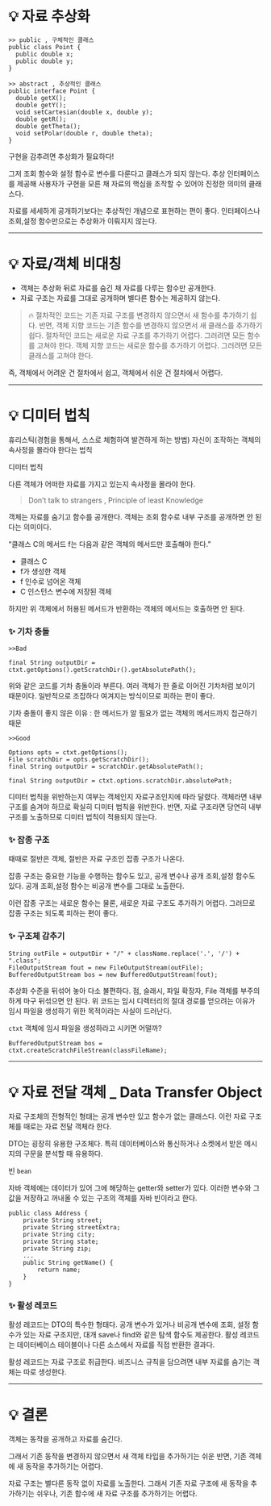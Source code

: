 
# 💡 자료 추상화

    >> public , 구체적인 클래스
    public class Point {
      public double x;
      public double y;
    }

    >> abstract , 추상적인 클래스
    public interface Point {
      double getX();
      double getY();
      void setCartesian(double x, double y); 
      double getR();
      double getTheta();
      void setPolar(double r, double theta); 
    }

구현을 감추려면 추상화가 필요하다!

그저 조회 함수와 설정 함수로 변수를 다룬다고 클래스가 되지 않는다. 추상 인터페이스를 제공해 사용자가 구현을 모른 채 자료의 핵심을 조작할 수 있어야 진정한 의미의 클래스다.

자료를 세세하게 공개하기보다는 추상적인 개념으로 표현하는 편이 좋다. 인터페이스나 조회,설정 함수만으로는 추상화가 이뤄지지 않는다.

---

# 💡 자료/객체 비대칭

* 객체는 추상화 뒤로 자료를 숨긴 채 자료를 다루는 함수만 공개한다.
* 자료 구조는 자료를 그대로 공개하며 별다른 함수는 제공하지 않는다.

> 🔥 절차적인 코드는 기존 자료 구조를 변경하지 않으면서 새 함수를 추가하기 쉽다. 반면, 객체 지향 코드는 기존 함수를 변경하지 않으면서 새 클래스를 추가하기 쉽다.
절차적인 코드는 새로운 자료 구조를 추가하기 어렵다. 그러려면 모든 함수를 고쳐야 한다. 객체 지향 코드는 새로운 함수를 추가하기 어렵다. 그러려면 모든 클래스를 고쳐야 한다.

즉, 객체에서 어려운 건 절차에서 쉽고, 객체에서 쉬운 건 절차에서 어렵다.

---

# 💡 디미터 법칙

휴리스틱(경험을 통해서, 스스로 체험하여 발견하게 하는 방법)
자신이 조작하는 객체의 속사정을 몰라야 한다는 법칙

디미터 법칙

다른 객체가 어떠한 자료를 가지고 있는지 속사정을 몰라야 한다.

> Don’t talk to strangers , Principle of least Knowledge

객체는 자료를 숨기고 함수를 공개한다. 객체는 조회 함수로 내부 구조를 공개하면 안 된다는 의미이다.

“클래스 C의 메서드 f는 다음과 같은 객체의 메서드만 호출해야 한다.”

* 클래스 C
* f가 생성한 객체
* f 인수로 넘어온 객체
* C 인스턴스 변수에 저장된 객체

하지만 위 객체에서 허용된 메서드가 반환하는 객체의 메서드는 호출하면 안 된다.

### ✨ 기차 충돌

    >>Bad

    final String outputDir = ctxt.getOptions().getScratchDir().getAbsolutePath();

위와 같은 코드를 기차 충돌이라 부른다.
여러 객체가 한 줄로 이어진 기차처럼 보이기 때문이다. 일반적으로 조잡하다 여겨지는 방식이므로 피하는 편이 좋다.

기차 충돌이 좋지 않은 이유 : 한 메서드가 알 필요가 없는 객체의 메서드까지 접근하기 때문

    >>Good

    Options opts = ctxt.getOptions();
    File scratchDir = opts.getScratchDir();
    final String outputDir = scratchDir.getAbsolutePath();

    final String outputDir = ctxt.options.scratchDir.absolutePath;

디미터 법칙을 위반하는지 여부는 객체인지 자료구조인지에 따라 달렸다.
객체라면 내부 구조를 숨겨야 하므로 확실히 디미터 법칙을 위반한다.
반면, 자료 구조라면 당연히 내부 구조를 노출하므로 디미터 법칙이 적용되지 않는다.

### ✨ 잡종 구조

때때로 절반은 객체, 절반은 자료 구조인 잡종 구조가 나온다.

잡종 구조는 중요한 기능을 수행하는 함수도 있고, 공개 변수나 공개 조회,설정 함수도 있다. 공개 조회,설정 함수는 비공개 변수를 그대로 노출한다.

이런 잡종 구조는 새로운 함수는 물론, 새로운 자료 구조도 추가하기 어렵다.
그러므로 잡종 구조는 되도록 피하는 편이 좋다.

### ✨ 구조체 감추기

    String outFile = outputDir + "/" + className.replace('.', '/') + ".class"; 
    FileOutputStream fout = new FileOutputStream(outFile); 
    BufferedOutputStream bos = new BufferedOutputStream(fout);

추상화 수준을 뒤섞어 놓아 다소 불편하다. 점, 슬래시, 파일 확장자, File 객체를 부주의하게 마구 뒤섞으면 안 된다.
위 코드는 임시 디렉터리의 절대 경로를 얻으려는 이유가 임시 파일을 생성하기 위한 목적이라는 사실이 드러난다.

`ctxt` 객체에 임시 파일을 생성하라고 시키면 어떨까?

    BufferedOutputStream bos = ctxt.createScratchFileStrean(classFileName);

---

# 💡 자료 전달 객체 _ Data Transfer Object

자료 구조체의 전형적인 형태는 공개 변수만 있고 함수가 없는 클래스다.
이런 자료 구조체를 때로는 자료 전달 객체라 한다.

DTO는 굉장히 유용한 구조체다. 특히 데이터베이스와 통신하거나 소켓에서 받은 메시지의 구문을 분석할 때 유용하다.

빈 `bean`

자바 객체에는 데이터가 있어 그에 해당하는 getter와 setter가 있다.
이러한 변수와 그 값을 저장하고 꺼내올 수 있는 구조의 객체를 자바 빈이라고 한다.

    public class Address {
    	private String street;
    	private String streetExtra;
    	private String city;
    	private String state;
    	private String zip;
    	...
    	public String getName() {
    		return name;
    	}
    } 

### ✨ 활성 레코드

활성 레코드는 DTO의 특수한 형태다.
공개 변수가 있거나 비공개 변수에 조회, 설정 함수가 있는 자료 구조지만, 대개 save나 find와 같은 탐색 함수도 제공한다.
활성 레코드는 데이터베이스 테이블이나 다른 소스에서 자료를 직접 반환한 결과다.

활성 레코드는 자료 구조로 취급한다.
비즈니스 규칙을 담으려면 내부 자료를 숨기는 객체는 따로 생성한다.

---

# 💡 결론

객체는 동작을 공개하고 자료를 숨긴다.

그래서 기존 동작을 변경하지 않으면서 새 객체 타입을 추가하기는 쉬운 반면, 기존 객체에 새 동작을 추가하기는 어렵다.

자료 구조는 별다른 동작 없이 자료를 노출한다. 그래서 기존 자료 구조에 새 동작을 추가하기는 쉬우나, 기존 함수에 새 자료 구조를 추가하기는 어렵다.

